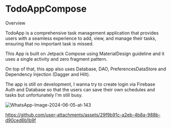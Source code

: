 # TodoAppCompose

Overview

TodoApp is a comprehensive task management application that provides users with a seamless experience to add, view, and manage their tasks, ensuring that no important task is missed.

This App is built on Jetpack Compose using MaterialDesign guideline and it uses a single activity and zero fragment pattern.

On top of that, this app also uses Database, DAO, PreferencesDataStore and Dependency Injection (Dagger and Hilt).

The app is still on development, I wanna try to create login via Firebase Auth and Database so that the users can save their own schedules and tasks but unfortunately I'm still busy.

![WhatsApp-Image-2024-06-05-at-143](https://github.com/DysnomiaBorealis/TodoAppCompose/assets/94872765/5dbdf62e-2467-4124-8fbd-52b2ec05f944)


https://github.com/user-attachments/assets/29f9b91c-a2eb-4b8a-988b-d90ced6b1b9f

